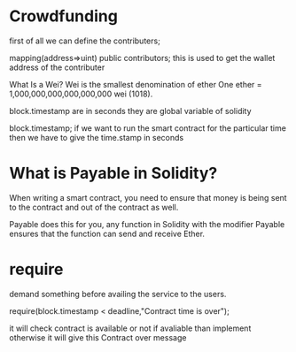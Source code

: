 # Crowdfunding 


first of all we can define the contributers;

mapping(address=>uint) public contributors;
this is used to get the wallet address of the contributer 

What Is a Wei?
Wei is the smallest denomination of ether
One ether = 1,000,000,000,000,000,000 wei (1018).

block.timestamp are in seconds they are global variable of solidity

block.timestamp;
if we want to run the smart contract for the particular time then we have to give the time.stamp in seconds

# What is Payable in Solidity?

When writing a smart contract, you need to ensure that money is being sent to the contract and out of the contract as well.

Payable does this for you, any function in Solidity with the modifier Payable ensures that the function can send and receive Ether.

# require
demand something before availing the service to the users.

require(block.timestamp < deadline,"Contract time is over");

it will check contract is available or not if avaliable than implement otherwise it will give this Contract over message




 




 